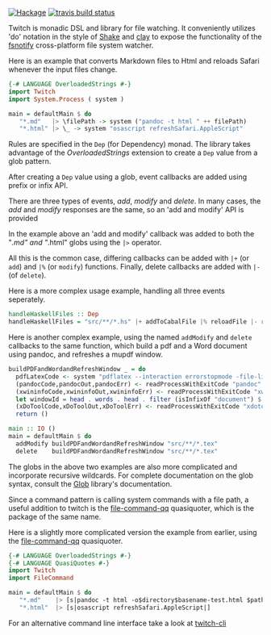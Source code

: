 [![Hackage](https://img.shields.io/hackage/v/twitch.svg?style=flat)](https://hackage.haskell.org/package/twitch)
[![travis build status](https://travis-ci.org/jfischoff/twitch.svg?branch=master)](https://travis-ci.org/jfischoff/twitch/builds)

Twitch is monadic DSL and library for file watching.
It conveniently utilizes 'do' notation in the style of
[Shake](https://hackage.haskell.org/package/shake) and
[clay](https://hackage.haskell.org/package/clay) to expose the functionality of the
[fsnotify](http://hackage.haskell.org/package/fsnotify) cross-platform file system
watcher.

Here is an example that converts Markdown files to Html and reloads Safari
whenever the input files change.

```haskell
{-# LANGUAGE OverloadedStrings #-}
import Twitch
import System.Process ( system )

main = defaultMain $ do
   "*.md"   |> \filePath -> system ("pandoc -t html " ++ filePath)
   "*.html" |> \_ -> system "osascript refreshSafari.AppleScript"
```

Rules are specified in the `Dep` (for Dependency) monad. The library takes advantage
of the *OverloadedStrings* extension to create a `Dep` value from a glob pattern.

After creating a `Dep` value using a glob, event callbacks are added using prefix
or infix API.

There are three types of events, *add*, *modify* and *delete*. In many cases,
the *add* and *modify* responses are the same, so an 'add and modify' API
is provided

In the example above an 'add and modify' callback was added to both the "*.md"
and "*.html" globs using the `|>` operator.

All this is the common case, differing callbacks can be added with `|+` (or `add`)
and `|%` (or `modify`) functions. Finally, delete callbacks are added with
`|-` (of `delete`).

Here is a more complex usage example, handling all three events seperately.

```haskell
handleHaskellFiles :: Dep
handleHaskellFiles = "src/**/*.hs" |+ addToCabalFile |% reloadFile |- removeFromCabalFile
```

Here is another complex example, using the named `addModify` and `delete` callbacks
to the same function, which build a pdf and a Word document using pandoc, and
refreshes a mupdf window.

```haskell
buildPDFandWordandRefreshWindow _ = do
  pdfLatexCode <- system "pdflatex --interaction errorstopmode -file-line-error -halt-on-error document.tex"
  (pandocCode,pandocOut,pandocErr) <- readProcessWithExitCode "pandoc" [ "--from=latex" , "--to=docx" , "document.tex" , "-o" , "document.docx" ] ""
  (xwininfoCode,xwininfoOut,xwininfoErr) <- readProcessWithExitCode "xwininfo" ["-root", "-int", "-all"] ""
  let windowId = head . words . head . filter (isInfixOf "document") $ lines xwininfoOut
  (xDoToolCode,xDoToolOut,xDoToolErr) <- readProcessWithExitCode "xdotool" ["key", "--window", windowId, "r"] ""
  return ()

main :: IO ()
main = defaultMain $ do
  addModify buildPDFandWordandRefreshWindow "src/**/*.tex"
  delete    buildPDFandWordandRefreshWindow "src/**/*.tex"
```

The globs in the above two examples are also more complicated and incorporate recursive wildcards. For
complete documentation on the glob syntax, consult the
[Glob](https://hackage.haskell.org/package/Glob-0.7.5/docs/System-FilePath-Glob.html#v:compile)
library's documentation.

Since a command pattern is calling system commands with a file path, a useful addition
to twitch is the [file-command-qq](https://hackage.haskell.org/package/file-command-qq-0.1.0.4) quasiquoter,
which is the package of the same name.

Here is a slightly more complicated version the example from earlier, using the
[file-command-qq](https://hackage.haskell.org/package/file-command-qq-0.1.0.4) quasiquoter.

```haskell
{-# LANGUAGE OverloadedStrings #-}
{-# LANGUAGE QuasiQuotes #-}
import Twitch
import FileCommand

main = defaultMain $ do
   "*.md"    |> [s|pandoc -t html -o$directory$basename-test.html $path|]
   "*.html"  |> [s|osascript refreshSafari.AppleScript|]
```

For an alternative command line interface take a look at [twitch-cli](https://github.com/grafted-in/twitch-cli)
